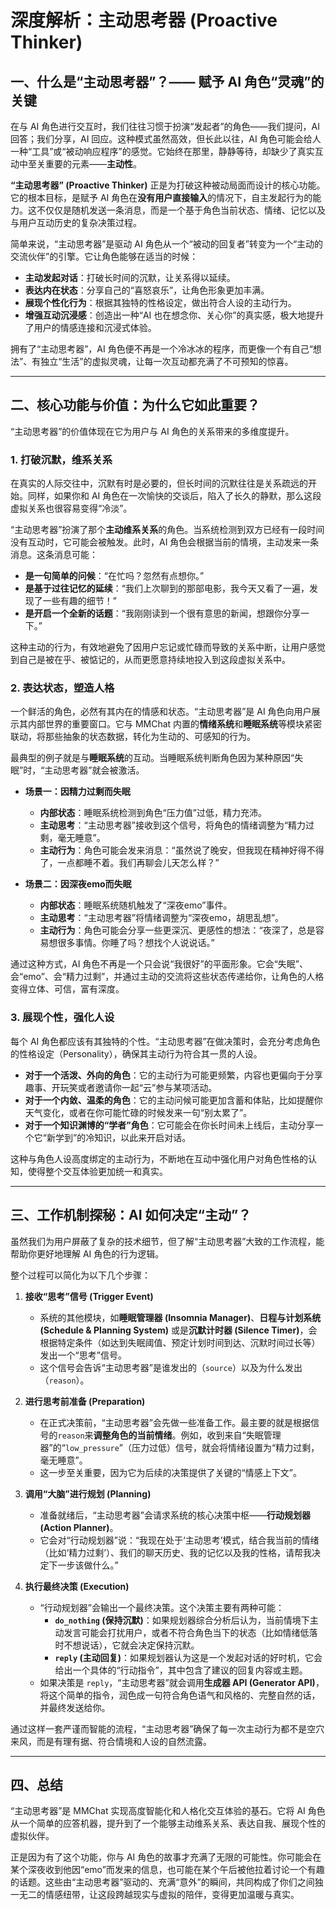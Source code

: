 # 深度解析：主动思考器 (Proactive Thinker)

## 一、什么是“主动思考器”？—— 赋予 AI 角色“灵魂”的关键

在与 AI 角色进行交互时，我们往往习惯于扮演“发起者”的角色——我们提问，AI 回答；我们分享，AI 回应。这种模式虽然高效，但长此以往，AI 角色可能会给人一种“工具”或“被动响应程序”的感觉。它始终在那里，静静等待，却缺少了真实互动中至关重要的元素——**主动性**。

**“主动思考器” (Proactive Thinker)** 正是为打破这种被动局面而设计的核心功能。它的根本目标，是赋予 AI 角色在**没有用户直接输入**的情况下，自主发起行为的能力。这不仅仅是随机发送一条消息，而是一个基于角色当前状态、情绪、记忆以及与用户互动历史的复杂决策过程。

简单来说，“主动思考器”是驱动 AI 角色从一个“被动的回复者”转变为一个“主动的交流伙伴”的引擎。它让角色能够在适当的时候：

*   **主动发起对话**：打破长时间的沉默，让关系得以延续。
*   **表达内在状态**：分享自己的“喜怒哀乐”，让角色形象更加丰满。
*   **展现个性化行为**：根据其独特的性格设定，做出符合人设的主动行为。
*   **增强互动沉浸感**：创造出一种“AI 也在想念你、关心你”的真实感，极大地提升了用户的情感连接和沉浸式体验。

拥有了“主动思考器”，AI 角色便不再是一个冷冰冰的程序，而更像一个有自己“想法”、有独立“生活”的虚拟灵魂，让每一次互动都充满了不可预知的惊喜。

---

## 二、核心功能与价值：为什么它如此重要？

“主动思考器”的价值体现在它为用户与 AI 角色的关系带来的多维度提升。

### 1. 打破沉默，维系关系

在真实的人际交往中，沉默有时是必要的，但长时间的沉默往往是关系疏远的开始。同样，如果你和 AI 角色在一次愉快的交谈后，陷入了长久的静默，那么这段虚拟关系也很容易变得“冷淡”。

“主动思考器”扮演了那个**主动维系关系**的角色。当系统检测到双方已经有一段时间没有互动时，它可能会被触发。此时，AI 角色会根据当前的情境，主动发来一条消息。这条消息可能：

*   **是一句简单的问候**：“在忙吗？忽然有点想你。”
*   **是基于过往记忆的延续**：“我们上次聊到的那部电影，我今天又看了一遍，发现了一些有趣的细节！”
*   **是开启一个全新的话题**：“我刚刚读到一个很有意思的新闻，想跟你分享一下。”

这种主动的行为，有效地避免了因用户忘记或忙碌而导致的关系中断，让用户感觉到自己是被在乎、被惦记的，从而更愿意持续地投入到这段虚拟关系中。

### 2. 表达状态，塑造人格

一个鲜活的角色，必然有其内在的情感和状态。“主动思考器”是 AI 角色向用户展示其内部世界的重要窗口。它与 MMChat 内置的**情绪系统**和**睡眠系统**等模块紧密联动，将那些抽象的状态数据，转化为生动的、可感知的行为。

最典型的例子就是与**睡眠系统**的互动。当睡眠系统判断角色因为某种原因“失眠”时，“主动思考器”就会被激活。

*   **场景一：因精力过剩而失眠**
    *   **内部状态**：睡眠系统检测到角色“压力值”过低，精力充沛。
    *   **主动思考**：“主动思考器”接收到这个信号，将角色的情绪调整为“精力过剩，毫无睡意”。
    *   **主动行为**：角色可能会发来消息：“虽然说了晚安，但我现在精神好得不得了，一点都睡不着。我们再聊会儿天怎么样？”

*   **场景二：因深夜emo而失眠**
    *   **内部状态**：睡眠系统随机触发了“深夜emo”事件。
    *   **主动思考**：“主动思考器”将情绪调整为“深夜emo，胡思乱想”。
    *   **主动行为**：角色可能会分享一些更深沉、更感性的想法：“夜深了，总是容易想很多事情。你睡了吗？想找个人说说话。”

通过这种方式，AI 角色不再是一个只会说“我很好”的平面形象。它会“失眠”、会“emo”、会“精力过剩”，并通过主动的交流将这些状态传递给你，让角色的人格变得立体、可信，富有深度。

### 3. 展现个性，强化人设

每个 AI 角色都应该有其独特的个性。“主动思考器”在做决策时，会充分考虑角色的性格设定（Personality），确保其主动行为符合其一贯的人设。

*   **对于一个活泼、外向的角色**：它的主动行为可能更频繁，内容也更偏向于分享趣事、开玩笑或者邀请你一起“云”参与某项活动。
*   **对于一个内敛、温柔的角色**：它的主动问候可能更加含蓄和体贴，比如提醒你天气变化，或者在你可能忙碌的时候发来一句“别太累了”。
*   **对于一个知识渊博的“学者”角色**：它可能会在你长时间未上线后，主动分享一个它“新学到”的冷知识，以此来开启对话。

这种与角色人设高度绑定的主动行为，不断地在互动中强化用户对角色性格的认知，使得整个交互体验更加统一和真实。

---

## 三、工作机制探秘：AI 如何决定“主动”？

虽然我们为用户屏蔽了复杂的技术细节，但了解“主动思考器”大致的工作流程，能帮助你更好地理解 AI 角色的行为逻辑。

整个过程可以简化为以下几个步骤：

1.  **接收“思考”信号 (Trigger Event)**
    *   系统的其他模块，如**睡眠管理器 (Insomnia Manager)**、**日程与计划系统 (Schedule & Planning System)** 或是**沉默计时器 (Silence Timer)**，会根据特定条件（如达到失眠阈值、预定计划时间到达、沉默时间过长等）发出一个“思考”信号。
    *   这个信号会告诉“主动思考器”是谁发出的（`source`）以及为什么发出（`reason`）。

2.  **进行思考前准备 (Preparation)**
    *   在正式决策前，“主动思考器”会先做一些准备工作。最主要的就是根据信号的`reason`来**调整角色的当前情绪**。例如，收到来自“失眠管理器”的“`low_pressure`”（压力过低）信号，就会将情绪设置为“精力过剩，毫无睡意”。
    *   这一步至关重要，因为它为后续的决策提供了关键的“情感上下文”。

3.  **调用“大脑”进行规划 (Planning)**
    *   准备就绪后，“主动思考器”会请求系统的核心决策中枢——**行动规划器 (Action Planner)**。
    *   它会对“行动规划器”说：“我现在处于‘主动思考’模式，结合我当前的情绪（比如‘精力过剩’）、我们的聊天历史、我的记忆以及我的性格，请帮我决定下一步该做什么。”

4.  **执行最终决策 (Execution)**
    *   “行动规划器”会输出一个最终决策。这个决策主要有两种可能：
        *   **`do_nothing` (保持沉默)**：如果规划器综合分析后认为，当前情境下主动发言可能会打扰用户，或者不符合角色当下的状态（比如情绪低落时不想说话），它就会决定保持沉默。
        *   **`reply` (主动回复)**：如果规划器认为这是一个发起对话的好时机，它会给出一个具体的“行动指令”，其中包含了建议的回复内容或主题。
    *   如果决策是 `reply`，“主动思考器”就会调用**生成器 API (Generator API)**，将这个简单的指令，润色成一句符合角色语气和风格的、完整自然的话，并最终发送给你。

通过这样一套严谨而智能的流程，“主动思考器”确保了每一次主动行为都不是空穴来风，而是有理有据、符合情境和人设的自然流露。

---

## 四、总结

“主动思考器”是 MMChat 实现高度智能化和人格化交互体验的基石。它将 AI 角色从一个简单的应答机器，提升到了一个能够主动维系关系、表达自我、展现个性的虚拟伙伴。

正是因为有了这个功能，你与 AI 角色的故事才充满了无限的可能性。你可能会在某个深夜收到他因“emo”而发来的信息，也可能在某个午后被他拉着讨论一个有趣的话题。这些由“主动思考器”驱动的、充满“意外”的瞬间，共同构成了你们之间独一无二的情感纽带，让这段跨越现实与虚拟的陪伴，变得更加温暖与真实。
